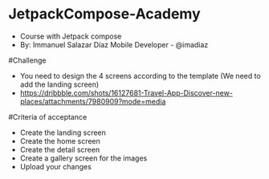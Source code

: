 # JetpackCompose-Academy
- Course with Jetpack compose
- By: Immanuel Salazar Díaz Mobile Developer - @imadiaz

#Challenge
- You need to design the 4 screens according to the template (We need to add the landing screen)
- https://dribbble.com/shots/16127681-Travel-App-Discover-new-places/attachments/7980909?mode=media

#Criteria of acceptance
- Create the landing screen
- Create the home screen
- Create the detail screen
- Create a gallery screen for the images
- Upload your changes
